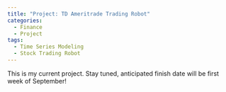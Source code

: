 ```yaml
---
title: "Project: TD Ameritrade Trading Robot"
categories:
  - Finance
  - Project
tags:
  - Time Series Modeling
  - Stock Trading Robot
---
```


This is my current project. Stay tuned, anticipated finish date will be first week of September!